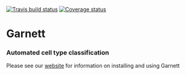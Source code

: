 [![Travis build status](https://travis-ci.com/cole-trapnell-lab/garnett.svg?branch=master)](https://travis-ci.org/cole-trapnell-lab/garnett)
[![Coverage status](https://codecov.io/gh/cole-trapnell-lab/garnett/branch/master/graph/badge.svg)](https://codecov.io/github/cole-trapnell-lab/garnett?branch=master)

# Garnett
### Automated cell type classification

Please see our [website](http://cole-trapnell-lab.github.io/garnett/) for information on installing and using Garnett
